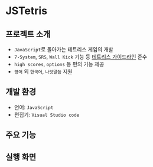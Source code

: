 # JSTetris

## 프로젝트 소개
- `JavaScript`로 돌아가는 테트리스 게임의 개발
- `7‐System`, `SRS`, `Wall Kick` 기능 등 [테트리스 가이드라인](https://harddrop.com/wiki/Tetris_Guideline) 준수
- `high scores`, `options` 등 편의 기능 제공
- `영어` 외 `한국어`, `나랏말씀` 지원

## 개발 환경
- 언어: `JavaScript`
- 편집기: `Visual Studio code`


## 주요 기능

## 실행 화면